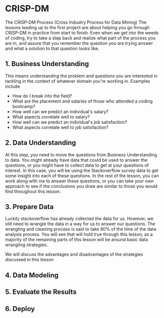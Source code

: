 # CRISP-DM

The CRISP-DM Process (Cross Industry Process for Data Mining)
The lessons leading up to the first project are about helping you go through CRISP-DM in practice from start to finish. Even when we get into the weeds of coding, try to take a step back and realize what part of the process you are in, and assure that you remember the question you are trying answer and what a solution to that question looks like.

## 1. Business Understanding
This means understanding the problem and questions you are interested in tackling in the context of whatever domain you're working in. Examples include
* How do I break into the field?
* What are the placement and salaries of those who attended a coding bootcamp?
* How well can we predict an individual's salary?
* What aspects correlate well to salary?
* How well can we predict an individual's job satisfaction?
* What aspects correlate well to job satisfaction?

## 2. Data Understanding
At this step, you need to move the questions from Business Understanding to data. You might already have data that could be used to answer the questions, or you might have to collect data to get at your questions of interest.
In this case, you will be using the Stackoverflow survey data to get some insight into each of these questions. In the rest of the lesson, you can work along with me to answer these questions, or you can take your own approach to see if the conclusions you draw are similar to those you would find throughout this lesson.

## 3. Prepare Data
Luckily stackoverflow has already collected the data for us. However, we still need to wrangle the data in a way for us to answer our questions. The wrangling and cleaning process is said to take 80% of the time of the data analysis process. You will see that will hold true through this lesson, as a majority of the remaining parts of this lesson will be around basic data wrangling strategies.

We will discuss the advantages and disadvantages of the strategies discussed in this lesson

## 4. Data Modeling

## 5. Evaluate the Results

## 6. Deploy


